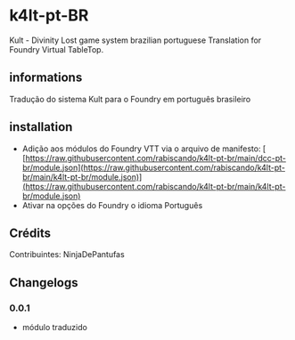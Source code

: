 # k4lt-pt-BR

Kult - Divinity Lost game system brazilian portuguese Translation for Foundry Virtual TableTop.

## informations

Tradução do sistema Kult para o Foundry em português brasileiro

## installation

- Adição aos módulos do Foundry VTT via o arquivo de manifesto: [ [https://raw.githubusercontent.com/rabiscando/k4lt-pt-br/main/dcc-pt-br/module.json](https://raw.githubusercontent.com/rabiscando/k4lt-pt-br/main/k4lt-pt-br/module.json)](https://raw.githubusercontent.com/rabiscando/k4lt-pt-br/main/k4lt-pt-br/module.json)
- Ativar na opções do Foundry o idioma Português

## Crédits
Contribuintes: NinjaDePantufas

## Changelogs
### 0.0.1
- módulo traduzido
